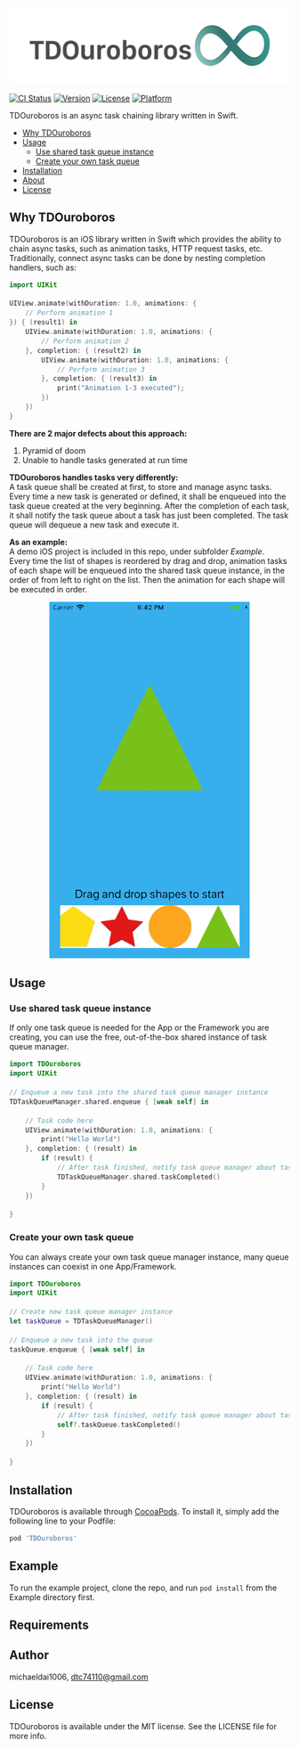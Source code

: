 ![TDOuroboros](./README/Images/READMELogo.png)

[![CI Status](https://img.shields.io/travis/michaeldai1006/TDOuroboros.svg?style=flat)](https://travis-ci.org/michaeldai1006/TDOuroboros)
[![Version](https://img.shields.io/cocoapods/v/TDOuroboros.svg?style=flat)](https://cocoapods.org/pods/TDOuroboros)
[![License](https://img.shields.io/cocoapods/l/TDOuroboros.svg?style=flat)](https://cocoapods.org/pods/TDOuroboros)
[![Platform](https://img.shields.io/cocoapods/p/TDOuroboros.svg?style=flat)](https://cocoapods.org/pods/TDOuroboros)

TDOuroboros is an async task chaining library written in Swift.

- [Why TDOuroboros](#why-tdouroboros)
- [Usage](#usage)
  - [Use shared task queue instance](#use-shared-task-queue-instance)
  - [Create your own task queue](#create-your-own-task-queue)
- [Installation](#installation)
- [About](#about)
- [License](#license)

## Why TDOuroboros
TDOuroboros is an iOS library written in Swift which provides the ability to chain async tasks, such as animation tasks, HTTP request tasks, etc.  
Traditionally, connect async tasks can be done by nesting completion handlers, such as:
```swift
import UIKit

UIView.animate(withDuration: 1.0, animations: {
    // Perform animation 1
}) { (result1) in
    UIView.animate(withDuration: 1.0, animations: {
        // Perform animation 2
    }, completion: { (result2) in
        UIView.animate(withDuration: 1.0, animations: {
            // Perform animation 3
        }, completion: { (result3) in
            print("Animation 1-3 executed");
        })
    })
}
```
**There are 2 major defects about this approach:**
1. Pyramid of doom
2. Unable to handle tasks generated at run time

**TDOuroboros handles tasks very differently:**  
A task queue shall be created at first, to store and manage async tasks. Every time a new task is generated or defined, it shall be enqueued into the task queue created at the very beginning. After the completion of each task, it shall notify the task queue about a task has just been completed. The task queue will dequeue a new task and execute it.  

**As an example:**  
A demo iOS project is included in this repo, under subfolder *Example*.  
Every time the list of shapes is reordered by drag and drop, animation tasks of each shape will be enqueued into the shared task queue instance, in the order of from left to right on the list. Then the animation for each shape will be executed in order.  

<p align="center">
  <img src="./README/Images/TDOuroborosDemo.GIF"/>
</p>

## Usage
### Use shared task queue instance
If only one task queue is needed for the App or the Framework you are creating, you can use the free, out-of-the-box shared instance of task queue manager.
```swift
import TDOuroboros
import UIKit

// Enqueue a new task into the shared task queue manager instance
TDTaskQueueManager.shared.enqueue { [weak self] in

    // Task code here
    UIView.animate(withDuration: 1.0, animations: {
        print("Hello World")
    }, completion: { (result) in
        if (result) {
            // After task finished, notify task queue manager about task completed
            TDTaskQueueManager.shared.taskCompleted()
        }
    })

}
```
### Create your own task queue
You can always create your own task queue manager instance, many queue instances can coexist in one App/Framework.
```swift
import TDOuroboros
import UIKit

// Create new task queue manager instance
let taskQueue = TDTaskQueueManager()

// Enqueue a new task into the queue
taskQueue.enqueue { [weak self] in

    // Task code here
    UIView.animate(withDuration: 1.0, animations: {
        print("Hello World")
    }, completion: { (result) in
        if (result) {
            // After task finished, notify task queue manager about task completed
            self?.taskQueue.taskCompleted()
        }
    })

}
```
## Installation
TDOuroboros is available through [CocoaPods](https://cocoapods.org). To install
it, simply add the following line to your Podfile:

```ruby
pod 'TDOuroboros'
```

## Example

To run the example project, clone the repo, and run `pod install` from the Example directory first.

## Requirements

## Author

michaeldai1006, dtc74110@gmail.com

## License

TDOuroboros is available under the MIT license. See the LICENSE file for more info.
